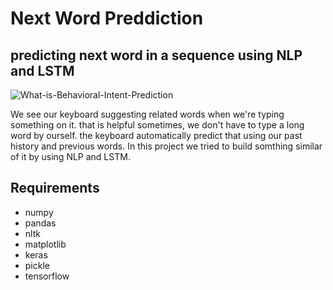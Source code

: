 # Next Word Preddiction
## predicting next word in a sequence using NLP and LSTM  
![What-is-Behavioral-Intent-Prediction](https://user-images.githubusercontent.com/77840111/182775792-9e27b15a-1e55-4f0c-8cba-2ecee44009b1.jpg)  
  

We see our keyboard suggesting related words when we're typing something on it. that is helpful sometimes, we don't have to type a long word by ourself. the keyboard automatically predict that using our past history and previous words. In this project we tried to build somthing similar of it by using NLP and LSTM.  
## Requirements  
- numpy
- pandas
- nltk
- matplotlib
- keras
- pickle
- tensorflow

